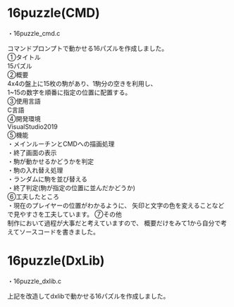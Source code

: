 # 16puzzle(CMD)
・16puzzle_cmd.c

コマンドプロンプトで動かせる16パズルを作成しました。<br>
①タイトル<br>
15パズル<br>
②概要<br>
4x4の盤上に15枚の駒があり、1駒分の空きを利用し、<br>
1~15の数字を順番に指定の位置に配置する。<br>
③使用言語<br>
C言語<br>
④開発環境<br>
VisualStudio2019<br>
⑤機能<br>
・メインルーチンとCMDへの描画処理<br>
・終了画面の表示<br>
・駒が動かせるかどうかを判定<br>
・駒の入れ替え処理<br>
・ランダムに駒を並び替える<br>
・終了判定(駒が指定の位置に並んだかどうか)<br>
⑥工夫したところ<br>
・現在のプレイヤーの位置がわかるように、
矢印と文字の色を変えることなどで見やすさを工夫しています。
⑦その他<br>
制作において過程が大事だと考えていますので、
概要だけをみて1から自分で考えてソースコードを書きました。

# 16puzzle(DxLib)
・16puzzle_dxlib.c

上記を改造してdxlibで動かせる16パズルを作成しました。

